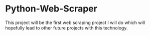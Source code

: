 # Python-Web-Scraper
 This project will be the first web scraping project I will do which will hopefully lead to other future projects with this technology.
